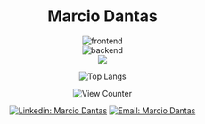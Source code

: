 <div align="center">

# Marcio Dantas

![frontend](https://skillicons.dev/icons?i=html,css,sass,js,ts)<br>
![backend](https://skillicons.dev/icons?i=php,mysql,py,rust,nodejs)<br>
![](https://skillicons.dev/icons?i=django,react,postgres)

![Top Langs](https://github-readme-stats.vercel.app/api/top-langs/?username=marc-dantas&theme=holi&layout=compact)

![View Counter](https://komarev.com/ghpvc/?username=marc-dantas)

[![Linkedin: Marcio Dantas](https://img.shields.io/badge/-Marcio%20Dantas-blue?style=flat&logo=Linkedin&logoColor=white)](https://www.linkedin.com/in/marc-dantas/)
[![Email: Marcio Dantas](https://img.shields.io/badge/-marcio.dantas.pro@outlook.com-006bed?style=flat&logo=Gmail&logoColor=white)](mailto:marcio.dantas.pro@outlook.com)
</div>